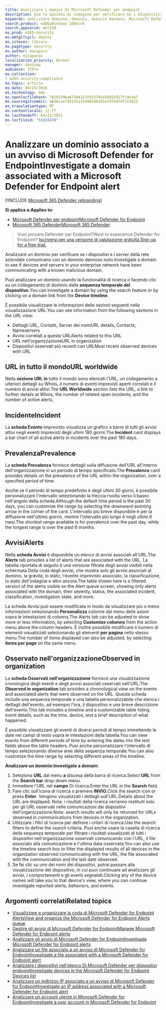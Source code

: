 ```yaml
---
title: Analizzare i domini di Microsoft Defender per endpoint
description: Usa le opzioni di indagine per verificare se i dispositivi e i server comunicano con domini dannosi.
keywords: analizzare dominio, dominio, dominio dannoso, Microsoft Defender for Endpoint, avviso, URL
search.product: eADQiWindows 10XVcnh
search.appverid: met150
ms.prod: m365-security
ms.mktglfcycl: deploy
ms.sitesec: library
ms.pagetype: security
ms.author: macapara
author: mjcaparas
localization_priority: Normal
manager: dansimp
audience: ITPro
ms.collection:
- m365-security-compliance
ms.topic: article
ms.date: 04/24/2018
ms.technology: mde
ms.openlocfilehash: 7826229ba67384137c033745a5b85e557fc9c4a7
ms.sourcegitcommit: a8d8cee7df535a150985d6165afdfddfdf21f622
ms.translationtype: MT
ms.contentlocale: it-IT
ms.lasthandoff: 04/21/2021
ms.locfileid: "51933470"
---
```

# <a name="investigate-a-domain-associated-with-a-microsoft-defender-for-endpoint-alert"></a><span data-ttu-id="4c99b-104">Analizzare un dominio associato a un avviso di Microsoft Defender for Endpoint</span><span class="sxs-lookup"><span data-stu-id="4c99b-104">Investigate a domain associated with a Microsoft Defender for Endpoint alert</span></span>

[!INCLUDE [Microsoft 365 Defender rebranding](../../includes/microsoft-defender.md)]


<span data-ttu-id="4c99b-105">**Si applica a:**</span><span class="sxs-lookup"><span data-stu-id="4c99b-105">**Applies to:**</span></span>
- [<span data-ttu-id="4c99b-106">Microsoft Defender per endpoint</span><span class="sxs-lookup"><span data-stu-id="4c99b-106">Microsoft Defender for Endpoint</span></span>](https://go.microsoft.com/fwlink/p/?linkid=2154037)
- [<span data-ttu-id="4c99b-107">Microsoft 365 Defender</span><span class="sxs-lookup"><span data-stu-id="4c99b-107">Microsoft 365 Defender</span></span>](https://go.microsoft.com/fwlink/?linkid=2118804)

><span data-ttu-id="4c99b-108">Vuoi provare Defender per Endpoint?</span><span class="sxs-lookup"><span data-stu-id="4c99b-108">Want to experience Defender for Endpoint?</span></span> [<span data-ttu-id="4c99b-109">Iscriversi per una versione di valutazione gratuita.</span><span class="sxs-lookup"><span data-stu-id="4c99b-109">Sign up for a free trial.</span></span>](https://www.microsoft.com/microsoft-365/windows/microsoft-defender-atp?ocid=docs-wdatp-investigatedomain-abovefoldlink) 

<span data-ttu-id="4c99b-110">Analizzare un dominio per verificare se i dispositivi e i server della rete aziendale comunicano con un dominio dannoso noto.</span><span class="sxs-lookup"><span data-stu-id="4c99b-110">Investigate a domain to see if devices and servers in your enterprise network have been communicating with a known malicious domain.</span></span>

<span data-ttu-id="4c99b-111">Puoi analizzare un dominio usando la funzionalità di ricerca o facendo clic su un collegamento di dominio dalla **sequenza temporale del dispositivo.**</span><span class="sxs-lookup"><span data-stu-id="4c99b-111">You can investigate a domain by using the search feature or by clicking on a domain link from the **Device timeline**.</span></span>

<span data-ttu-id="4c99b-112">È possibile visualizzare le informazioni delle sezioni seguenti nella visualizzazione URL:</span><span class="sxs-lookup"><span data-stu-id="4c99b-112">You can see information from the following sections in the URL view:</span></span>

- <span data-ttu-id="4c99b-113">Dettagli URL, Contatti, Server dei nomi</span><span class="sxs-lookup"><span data-stu-id="4c99b-113">URL details, Contacts, Nameservers</span></span>
- <span data-ttu-id="4c99b-114">Avvisi correlati a questo URL</span><span class="sxs-lookup"><span data-stu-id="4c99b-114">Alerts related to this URL</span></span> 
- <span data-ttu-id="4c99b-115">URL nell'organizzazione</span><span class="sxs-lookup"><span data-stu-id="4c99b-115">URL in organization</span></span>
- <span data-ttu-id="4c99b-116">Dispositivi osservati più recenti con URL</span><span class="sxs-lookup"><span data-stu-id="4c99b-116">Most recent observed devices with URL</span></span>

## <a name="url-worldwide"></a><span data-ttu-id="4c99b-117">URL in tutto il mondo</span><span class="sxs-lookup"><span data-stu-id="4c99b-117">URL worldwide</span></span>

<span data-ttu-id="4c99b-118">Nella **sezione URL in** tutto il mondo sono elencati l'URL, un collegamento a ulteriori dettagli su Whois, il numero di eventi imprevisti aperti correlati e il numero di avvisi attivi.</span><span class="sxs-lookup"><span data-stu-id="4c99b-118">The **URL Worldwide** section lists the URL, a link to further details at Whois, the number of related open incidents, and the number of active alerts.</span></span>

## <a name="incident"></a><span data-ttu-id="4c99b-119">Incidente</span><span class="sxs-lookup"><span data-stu-id="4c99b-119">Incident</span></span>

<span data-ttu-id="4c99b-120">La **scheda Evento** imprevisto visualizza un grafico a barre di tutti gli avvisi attivi negli eventi imprevisti degli ultimi 180 giorni.</span><span class="sxs-lookup"><span data-stu-id="4c99b-120">The **Incident** card displays a bar chart of all active alerts in incidents over the past 180 days.</span></span>

## <a name="prevalence"></a><span data-ttu-id="4c99b-121">Prevalenza</span><span class="sxs-lookup"><span data-stu-id="4c99b-121">Prevalence</span></span>

<span data-ttu-id="4c99b-122">La **scheda Prevalenza** fornisce dettagli sulla diffusione dell'URL all'interno dell'organizzazione in un periodo di tempo specificato.</span><span class="sxs-lookup"><span data-stu-id="4c99b-122">The **Prevalence** card provides details on the prevalence of the URL within the organization, over a specified period of time.</span></span>

<span data-ttu-id="4c99b-123">Anche se il periodo di tempo predefinito è degli ultimi 30 giorni, è possibile personalizzare l'intervallo selezionando la freccia rivolta verso il basso nell'angolo della scheda.</span><span class="sxs-lookup"><span data-stu-id="4c99b-123">Although the default time period is the past 30 days, you can customize the range by selecting the downward-pointing arrow in the corner of the card.</span></span> <span data-ttu-id="4c99b-124">L'intervallo più breve disponibile è per la diffusione nell'ultimo giorno, mentre l'intervallo più lungo è negli ultimi 6 mesi.</span><span class="sxs-lookup"><span data-stu-id="4c99b-124">The shortest range available is for prevalence over the past day, while the longest range is over the past 6 months.</span></span>

## <a name="alerts"></a><span data-ttu-id="4c99b-125">Avvisi</span><span class="sxs-lookup"><span data-stu-id="4c99b-125">Alerts</span></span>

<span data-ttu-id="4c99b-126">Nella **scheda Avvisi** è disponibile un elenco di avvisi associati all'URL.</span><span class="sxs-lookup"><span data-stu-id="4c99b-126">The **Alerts** tab provides a list of alerts that are associated with the URL.</span></span> <span data-ttu-id="4c99b-127">La tabella riportata di seguito è una versione filtrata degli avvisi visibili nella schermata Della coda degli avvisi, che mostra solo gli avvisi associati al dominio, la gravità, lo stato, l'evento imprevisto associato, la classificazione, lo stato dell'indagine e altro ancora.</span><span class="sxs-lookup"><span data-stu-id="4c99b-127">The table shown here is a filtered version of the alerts visible on the Alert queue screen, showing only alerts associated with the domain, their severity, status, the associated incident, classification, investigation state, and more.</span></span>

<span data-ttu-id="4c99b-128">La scheda Avvisi può essere modificata in modo da visualizzare più o meno informazioni selezionando **Personalizza** colonne dal menu delle azioni sopra le intestazioni di colonna.</span><span class="sxs-lookup"><span data-stu-id="4c99b-128">The Alerts tab can be adjusted to show more or less information, by selecting **Customize columns** from the action menu above the column headers.</span></span> <span data-ttu-id="4c99b-129">È inoltre possibile modificare il numero di elementi visualizzati selezionando gli elementi **per pagina** nello stesso menu.</span><span class="sxs-lookup"><span data-stu-id="4c99b-129">The number of items displayed can also be adjusted, by selecting **items per page** on the same menu.</span></span>

## <a name="observed-in-organization"></a><span data-ttu-id="4c99b-130">Osservato nell'organizzazione</span><span class="sxs-lookup"><span data-stu-id="4c99b-130">Observed in organization</span></span>

<span data-ttu-id="4c99b-131">La **scheda Osservati nell'organizzazione** fornisce una visualizzazione cronologica degli eventi e degli avvisi associati osservati nell'URL.</span><span class="sxs-lookup"><span data-stu-id="4c99b-131">The **Observed in organization** tab provides a chronological view on the events and associated alerts that were observed on the URL.</span></span> <span data-ttu-id="4c99b-132">Questa scheda include una sequenza temporale e una tabella personalizzabile che elenca i dettagli dell'evento, ad esempio l'ora, il dispositivo e una breve descrizione dell'evento.</span><span class="sxs-lookup"><span data-stu-id="4c99b-132">This tab includes a timeline and a customizable table listing event details, such as the time, device, and a brief description of what happened.</span></span> 

<span data-ttu-id="4c99b-133">È possibile visualizzare gli eventi di diversi periodi di tempo immettendo le date nei campi di testo sopra le intestazioni della tabella.</span><span class="sxs-lookup"><span data-stu-id="4c99b-133">You can view events from different periods of time by entering the dates into the text fields above the table headers.</span></span> <span data-ttu-id="4c99b-134">Puoi anche personalizzare l'intervallo di tempo selezionando diverse aree della sequenza temporale.</span><span class="sxs-lookup"><span data-stu-id="4c99b-134">You can also customize the time range by selecting different areas of the timeline.</span></span>

<span data-ttu-id="4c99b-135">**Analizzare un dominio:**</span><span class="sxs-lookup"><span data-stu-id="4c99b-135">**Investigate a domain:**</span></span>

1. <span data-ttu-id="4c99b-136">Seleziona **URL** dal menu **a** discesa della barra di ricerca.</span><span class="sxs-lookup"><span data-stu-id="4c99b-136">Select **URL** from the **Search bar** drop-down menu.</span></span>
2. <span data-ttu-id="4c99b-137">Immettere l'URL nel **campo** Di ricerca.</span><span class="sxs-lookup"><span data-stu-id="4c99b-137">Enter the URL in the **Search** field.</span></span>
3. <span data-ttu-id="4c99b-138">Fare clic sull'icona di ricerca o premere **INVIO.**</span><span class="sxs-lookup"><span data-stu-id="4c99b-138">Click the search icon   or press **Enter**.</span></span> <span data-ttu-id="4c99b-139">Vengono visualizzati i dettagli sull'URL.</span><span class="sxs-lookup"><span data-stu-id="4c99b-139">Details about the URL are displayed.</span></span> <span data-ttu-id="4c99b-140">Nota: i risultati della ricerca verranno restituiti solo per gli URL osservati nelle comunicazioni dai dispositivi dell'organizzazione.</span><span class="sxs-lookup"><span data-stu-id="4c99b-140">Note: search results will only be returned for URLs observed in communications from devices in the organization.</span></span>
4. <span data-ttu-id="4c99b-141">Utilizzare i filtri di ricerca per definire i criteri di ricerca.</span><span class="sxs-lookup"><span data-stu-id="4c99b-141">Use the search filters to define the search criteria.</span></span> <span data-ttu-id="4c99b-142">Puoi anche usare la casella di ricerca della sequenza temporale per filtrare i risultati visualizzati di tutti i dispositivi nell'organizzazione osservati comunicando con l'URL, il file associato alla comunicazione e l'ultima data osservata.</span><span class="sxs-lookup"><span data-stu-id="4c99b-142">You can also use the timeline search box to filter the displayed results of all devices in the organization observed communicating with the URL, the file associated with the communication and the last date observed.</span></span>
5. <span data-ttu-id="4c99b-143">Se fai clic su uno dei nomi dei dispositivi, potrai passare alla visualizzazione del dispositivo, in cui puoi continuare ad analizzare gli avvisi, i comportamenti e gli eventi segnalati.</span><span class="sxs-lookup"><span data-stu-id="4c99b-143">Clicking any of the device names will take you to that device's view, where you can continue investigate reported alerts, behaviors, and events.</span></span>

## <a name="related-topics"></a><span data-ttu-id="4c99b-144">Argomenti correlati</span><span class="sxs-lookup"><span data-stu-id="4c99b-144">Related topics</span></span>
- [<span data-ttu-id="4c99b-145">Visualizzare e organizzare la coda di Microsoft Defender for Endpoint Alerts</span><span class="sxs-lookup"><span data-stu-id="4c99b-145">View and organize the Microsoft Defender for Endpoint Alerts queue</span></span>](alerts-queue.md)
- [<span data-ttu-id="4c99b-146">Gestire gli avvisi di Microsoft Defender for Endpoint</span><span class="sxs-lookup"><span data-stu-id="4c99b-146">Manage Microsoft Defender for Endpoint alerts</span></span>](manage-alerts.md)
- [<span data-ttu-id="4c99b-147">Analizzare gli avvisi di Microsoft Defender for Endpoint</span><span class="sxs-lookup"><span data-stu-id="4c99b-147">Investigate Microsoft Defender for Endpoint alerts</span></span>](investigate-alerts.md)
- [<span data-ttu-id="4c99b-148">Analizzare un file associato a un avviso di Microsoft Defender for Endpoint</span><span class="sxs-lookup"><span data-stu-id="4c99b-148">Investigate a file associated with a Microsoft Defender for Endpoint alert</span></span>](investigate-files.md)
- [<span data-ttu-id="4c99b-149">Analizzare i dispositivi nell'elenco Di Microsoft Defender per dispositivi endpoint</span><span class="sxs-lookup"><span data-stu-id="4c99b-149">Investigate devices in the Microsoft Defender for Endpoint Devices list</span></span>](investigate-machines.md)
- [<span data-ttu-id="4c99b-150">Analizzare un indirizzo IP associato a un avviso di Microsoft Defender for Endpoint</span><span class="sxs-lookup"><span data-stu-id="4c99b-150">Investigate an IP address associated with a Microsoft Defender for Endpoint alert</span></span>](investigate-ip.md)
- [<span data-ttu-id="4c99b-151">Analizzare un account utente in Microsoft Defender for Endpoint</span><span class="sxs-lookup"><span data-stu-id="4c99b-151">Investigate a user account in Microsoft Defender for Endpoint</span></span>](investigate-user.md)
